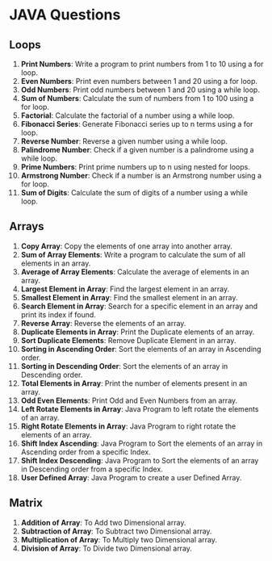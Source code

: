 # **JAVA Questions**
## Loops
1. **Print Numbers**: Write a program to print numbers from 1 to 10 using a for loop.
2. **Even Numbers**: Print even numbers between 1 and 20 using a for loop.
3. **Odd Numbers**: Print odd numbers between 1 and 20 using a while loop.
4. **Sum of Numbers**: Calculate the sum of numbers from 1 to 100 using a for loop.
5. **Factorial**: Calculate the factorial of a number using a while loop.
6. **Fibonacci Series**: Generate Fibonacci series up to n terms using a for loop.
7. **Reverse Number**: Reverse a given number using a while loop.
8. **Palindrome Number**: Check if a given number is a palindrome using a while loop.
9. **Prime Numbers**: Print prime numbers up to n using nested for loops.
10. **Armstrong Number**: Check if a number is an Armstrong number using a for loop.
11. **Sum of Digits**: Calculate the sum of digits of a number using a while loop.

## Arrays
1. **Copy Array**: Copy the elements of one array into another array.
2. **Sum of Array Elements**: Write a program to calculate the sum of all elements in an array.
3. **Average of Array Elements**: Calculate the average of elements in an array.
4. **Largest Element in Array**: Find the largest element in an array.
5. **Smallest Element in Array**: Find the smallest element in an array.
6. **Search Element in Array**: Search for a specific element in an array and print its index if found.
7. **Reverse Array**: Reverse the elements of an array.
8. **Duplicate Elements in Array**: Print the Duplicate elements of an array.
9. **Sort Duplicate Elements**: Remove Duplicate Element in an array.
10. **Sorting in Ascending Order**: Sort the elements of an array in Ascending order.
11. **Sorting in Descending Order**: Sort the elements of an array in Descending order.
12. **Total Elements in Array**: Print the number of elements present in an array.
13. **Odd Even Elements**: Print Odd and Even Numbers from an array.
14. **Left Rotate Elements in Array**: Java Program to left rotate the elements of an array.
15. **Right Rotate Elements in Array**: Java Program to right rotate the elements of an array.
16. **Shift Index Ascending**: Java Program to Sort the elements of an array in Ascending order from a specific Index. 
17. **Shift Index Descending**: Java Program to Sort the elements of an array in Descending order from a specific Index.
18. **User Defined Array**: Java Program to create a user Defined Array.

## Matrix
1. **Addition of Array**: To Add two Dimensional array.
2. **Subtraction of Array**: To Subtract two Dimensional array.
3. **Multiplication of Array**: To Multiply two Dimensional array.
4. **Division of Array**: To Divide two Dimensional array.